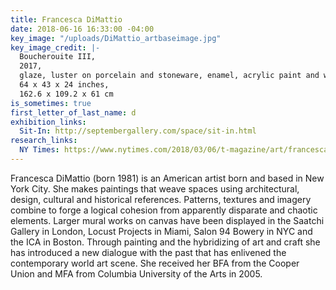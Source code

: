 ```yaml
---
title: Francesca DiMattio
date: 2018-06-16 16:33:00 -04:00
key_image: "/uploads/DiMattio_artbaseimage.jpg"
key_image_credit: |-
  Boucherouite III,
  2017,
  glaze, luster on porcelain and stoneware, enamel, acrylic paint and wood,
  64 x 43 x 24 inches,
  162.6 x 109.2 x 61 cm
is_sometimes: true
first_letter_of_last_name: d
exhibition_links:
  Sit-In: http://septembergallery.com/space/sit-in.html
research_links:
  NY Times: https://www.nytimes.com/2018/03/06/t-magazine/art/francesca-dimattio-ceramics.html
---
```


Francesca DiMattio (born 1981) is an American artist born and based in New York City. She makes paintings that weave spaces using architectural, design, cultural and historical references. Patterns, textures and imagery combine to forge a logical cohesion from apparently disparate and chaotic elements. Larger mural works on canvas have been displayed in the Saatchi Gallery in London, Locust Projects in Miami, Salon 94 Bowery in NYC and the ICA in Boston. Through painting and the hybridizing of art and craft she has introduced a new dialogue with the past that has enlivened the contemporary world art scene. She received her BFA from the Cooper Union and MFA from Columbia University of the Arts in 2005.
